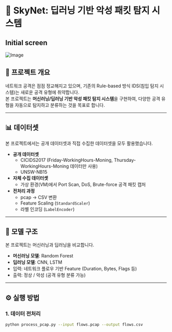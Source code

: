 # 🚀 SkyNet: 딥러닝 기반 악성 패킷 탐지 시스템


## Initial screen
![Image](https://github.com/user-attachments/assets/06ba6351-ddac-46b4-a2aa-818b2a9784a9)

## 📌 프로젝트 개요
네트워크 공격은 점점 정교해지고 있으며, 기존의 Rule-based 방식 IDS(침입 탐지 시스템)는 새로운 공격 유형에 취약합니다.  
본 프로젝트는 **머신러닝/딥러닝 기반 악성 패킷 탐지 시스템**을 구현하여, 다양한 공격 유형을 자동으로 탐지하고 분류하는 것을 목표로 합니다.

---

## 📊 데이터셋
본 프로젝트에서는 공개 데이터셋과 직접 수집한 데이터셋을 모두 활용했습니다.

- **공개 데이터셋**
  - CICIDS2017 (Friday-WorkingHours-Moning, Thursday-WorkingHours-Moning 데이터만 사용)
  - UNSW-NB15
- **자체 수집 데이터셋**
  - 가상 환경(VM)에서 Port Scan, DoS, Brute-force 공격 패킷 캡처
- **전처리 과정**
  - pcap → CSV 변환
  - Feature Scaling (`StandardScaler`)
  - 라벨 인코딩 (`LabelEncoder`)

---

## 🧠 모델 구조
본 프로젝트는 머신러닝과 딥러닝을 비교합니다.

- **머신러닝 모델**: Random Forest  
- **딥러닝 모델**: CNN, LSTM  
- 입력: 네트워크 플로우 기반 Feature (Duration, Bytes, Flags 등)  
- 출력: 정상 / 악성 (공격 유형 분류 가능)

---

## ⚙️ 실행 방법

### 1. 데이터 전처리
```bash
python process_pcap.py --input flows.pcap --output flows.csv
